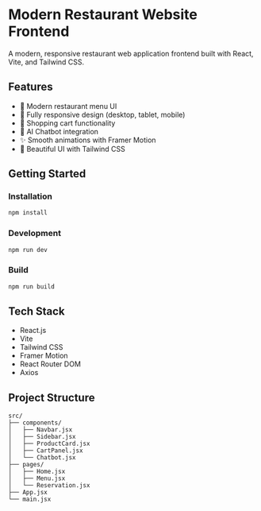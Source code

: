 # Modern Restaurant Website Frontend

A modern, responsive restaurant web application frontend built with React, Vite, and Tailwind CSS.

## Features

- 🍔 Modern restaurant menu UI
- 📱 Fully responsive design (desktop, tablet, mobile)
- 🛒 Shopping cart functionality
- 🤖 AI Chatbot integration
- ✨ Smooth animations with Framer Motion
- 🎨 Beautiful UI with Tailwind CSS

## Getting Started

### Installation

```bash
npm install
```

### Development

```bash
npm run dev
```

### Build

```bash
npm run build
```

## Tech Stack

- React.js
- Vite
- Tailwind CSS
- Framer Motion
- React Router DOM
- Axios

## Project Structure

```
src/
├── components/
│   ├── Navbar.jsx
│   ├── Sidebar.jsx
│   ├── ProductCard.jsx
│   ├── CartPanel.jsx
│   └── Chatbot.jsx
├── pages/
│   ├── Home.jsx
│   ├── Menu.jsx
│   └── Reservation.jsx
├── App.jsx
└── main.jsx
```


